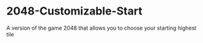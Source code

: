 # 2048-Customizable-Start
A version of the game 2048 that allows you to choose your starting highest tile
